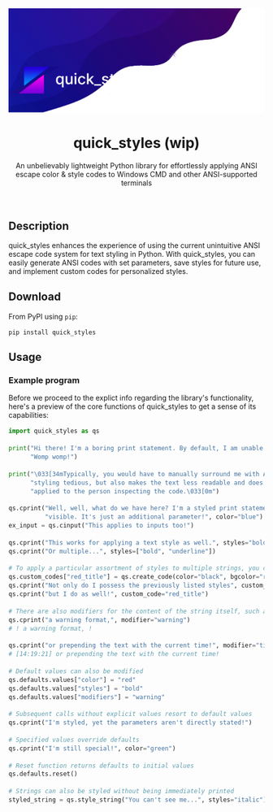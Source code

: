 <img src="banner.png">

<div align="center">
  <h1>quick_styles (wip)</h1>
  <label>An unbelievably lightweight Python library for effortlessly applying ANSI escape color & style codes to Windows CMD and other ANSI-supported terminals</label>
</div>
<br>
<br>

## Description

quick_styles enhances the experience of using the current unintuitive ANSI escape code system for text styling in Python. With quick_styles, you can easily generate ANSI codes with set parameters, save styles for future use, and implement custom codes for personalized styles.

## Download

From PyPI using `pip`:

```shell
pip install quick_styles
```

## Usage

### Example program

Before we proceed to the explict info regarding the library's functionality, here's a preview of the core functions of quick_styles to get a sense of its capabilities:

```python
import quick_styles as qs

print("Hi there! I'm a boring print statement. By default, I am unable to be styled and my appearance is immutable. "
      "Womp womp!")

print("\033[34mTypically, you would have to manually surround me with ANSI escape codes. Not only is this method of "
      "styling tedious, but also makes the text less readable and does not clearly indicate what styles are being "
      "applied to the person inspecting the code.\033[0m")

qs.cprint("Well, well, what do we have here? I'm a styled print statement as well, but there are no ANSI codes "
          "visible. It's just an additional parameter!", color="blue")
ex_input = qs.cinput("This applies to inputs too!")

qs.cprint("This works for applying a text style as well.", styles="bold")
qs.cprint("Or multiple...", styles=["bold", "underline"])

# To apply a particular assortment of styles to multiple strings, you can create custom ANSI codes to apply in the future
qs.custom_codes["red_title"] = qs.create_code(color="black", bgcolor="red", styles="bold")
qs.cprint("Not only do I possess the previously listed styles", custom_code="red_title")
qs.cprint("but I do as well!", custom_code="red_title")

# There are also modifiers for the content of the string itself, such as
qs.cprint("a warning format,", modifier="warning")
# ! a warning format, !

qs.cprint("or prepending the text with the current time!", modifier="time_display")
# [14:19:21] or prepending the text with the current time!

# Default values can also be modified
qs.defaults.values["color"] = "red"
qs.defaults.values["styles"] = "bold"
qs.defaults.values["modifiers"] = "warning"

# Subsequent calls without explicit values resort to default values
qs.cprint("I'm styled, yet the parameters aren't directly stated!")

# Specified values override defaults
qs.cprint("I'm still special!", color="green")

# Reset function returns defaults to initial values
qs.defaults.reset()

# Strings can also be styled without being immediately printed
styled_string = qs.style_string("You can't see me...", styles="italic")
```
